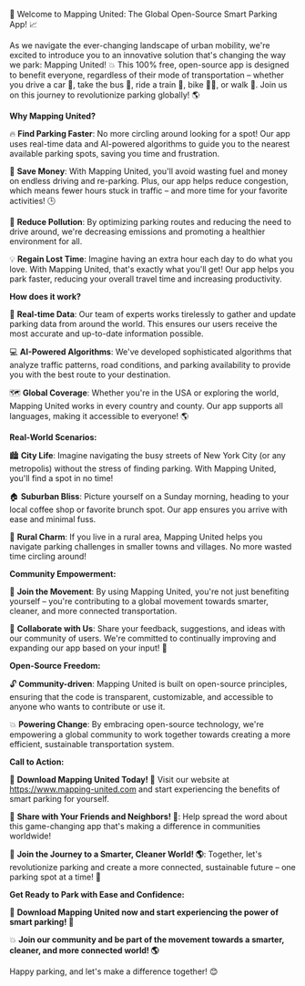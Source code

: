 🎉 Welcome to Mapping United: The Global Open-Source Smart Parking App! 📈

As we navigate the ever-changing landscape of urban mobility, we're excited to introduce you to an innovative solution that's changing the way we park: Mapping United! 💥 This 100% free, open-source app is designed to benefit everyone, regardless of their mode of transportation – whether you drive a car 🚗, take the bus 🚌, ride a train 🚂, bike 🚴‍♀️, or walk 👣. Join us on this journey to revolutionize parking globally! 🌎

**Why Mapping United?**

🔥 **Find Parking Faster**: No more circling around looking for a spot! Our app uses real-time data and AI-powered algorithms to guide you to the nearest available parking spots, saving you time and frustration.

💸 **Save Money**: With Mapping United, you'll avoid wasting fuel and money on endless driving and re-parking. Plus, our app helps reduce congestion, which means fewer hours stuck in traffic – and more time for your favorite activities! 🕒

🌟 **Reduce Pollution**: By optimizing parking routes and reducing the need to drive around, we're decreasing emissions and promoting a healthier environment for all.

💡 **Regain Lost Time**: Imagine having an extra hour each day to do what you love. With Mapping United, that's exactly what you'll get! Our app helps you park faster, reducing your overall travel time and increasing productivity.

**How does it work?**

🔧 **Real-time Data**: Our team of experts works tirelessly to gather and update parking data from around the world. This ensures our users receive the most accurate and up-to-date information possible.

💻 **AI-Powered Algorithms**: We've developed sophisticated algorithms that analyze traffic patterns, road conditions, and parking availability to provide you with the best route to your destination.

🗺️ **Global Coverage**: Whether you're in the USA or exploring the world, Mapping United works in every country and county. Our app supports all languages, making it accessible to everyone! 🌎

**Real-World Scenarios:**

🏙️ **City Life**: Imagine navigating the busy streets of New York City (or any metropolis) without the stress of finding parking. With Mapping United, you'll find a spot in no time!

🏠 **Suburban Bliss**: Picture yourself on a Sunday morning, heading to your local coffee shop or favorite brunch spot. Our app ensures you arrive with ease and minimal fuss.

🌳 **Rural Charm**: If you live in a rural area, Mapping United helps you navigate parking challenges in smaller towns and villages. No more wasted time circling around!

**Community Empowerment:**

💪 **Join the Movement**: By using Mapping United, you're not just benefiting yourself – you're contributing to a global movement towards smarter, cleaner, and more connected transportation.

🤝 **Collaborate with Us**: Share your feedback, suggestions, and ideas with our community of users. We're committed to continually improving and expanding our app based on your input! 📱

**Open-Source Freedom:**

🔓 **Community-driven**: Mapping United is built on open-source principles, ensuring that the code is transparent, customizable, and accessible to anyone who wants to contribute or use it.

💥 **Powering Change**: By embracing open-source technology, we're empowering a global community to work together towards creating a more efficient, sustainable transportation system.

**Call to Action:**

🎉 **Download Mapping United Today! 📲** Visit our website at https://www.mapping-united.com and start experiencing the benefits of smart parking for yourself.

💬 **Share with Your Friends and Neighbors! 🤝**: Help spread the word about this game-changing app that's making a difference in communities worldwide!

🌟 **Join the Journey to a Smarter, Cleaner World! 🌎**: Together, let's revolutionize parking and create a more connected, sustainable future – one parking spot at a time! 💪

**Get Ready to Park with Ease and Confidence:**

🚀 **Download Mapping United now and start experiencing the power of smart parking! 📲**

💥 **Join our community and be part of the movement towards a smarter, cleaner, and more connected world! 🌎**

Happy parking, and let's make a difference together! 😊
